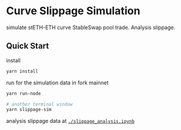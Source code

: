 # Curve Slippage Simulation

simulate stETH-ETH curve StableSwap pool trade. Analysis slippage.

## Quick Start

install

```sh
yarn install
```

run for the simulation data in fork mainnet

```sh
yarn run-node

# another terminal window
yarn slippage-sim
```

analysis slippage data at [`./slippage_analysis.ipynb`](./slippage_analysis.ipynb)
